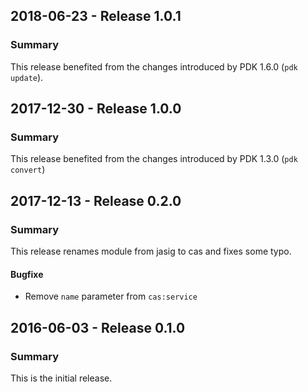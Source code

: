 ## 2018-06-23 - Release 1.0.1
### Summary
This release benefited from the changes introduced by PDK 1.6.0 (`pdk update`).

## 2017-12-30 - Release 1.0.0
### Summary

This release benefited from the changes introduced by PDK 1.3.0 (`pdk convert`)

## 2017-12-13 - Release 0.2.0
### Summary

This release renames module from jasig to cas and fixes some typo.

#### Bugfixe

- Remove `name` parameter from `cas:service`

## 2016-06-03 - Release 0.1.0
### Summary

This is the initial release.
